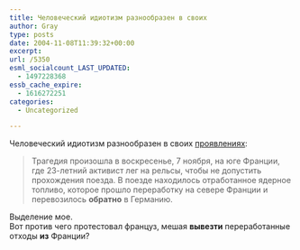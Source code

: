 ```yaml
---
title: Человеческий идиотизм разнообразен в своих
author: Gray
type: posts
date: 2004-11-08T11:39:32+00:00
excerpt:
url: /5350
esml_socialcount_LAST_UPDATED:
  - 1497228368
essb_cache_expire:
  - 1616272251
categories:
  - Uncategorized

---
```








Человеческий идиотизм разнообразен в своих <a href="http://www.korrespondent.net/main/106223" target="_blank">проявлениях</a>:

> Трагедия произошла в воскресенье, 7 ноября, на юге Франции, где 23-летний активист лег на рельсы, чтобы не допустить прохождения поезда. В поезде находилось отработанное ядерное топливо, которое прошло переработку на севере Франции и перевозилось **обратно** в Германию.

Выделение мое.  
Вот против чего протестовал француз, мешая **вывезти** переработанные отходы **из** Франции?